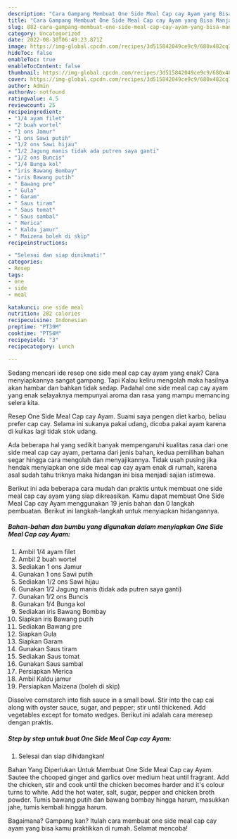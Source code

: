 ```yaml
---
description: "Cara Gampang Membuat One Side Meal Cap cay Ayam yang Bisa Manjain Lidah"
title: "Cara Gampang Membuat One Side Meal Cap cay Ayam yang Bisa Manjain Lidah"
slug: 882-cara-gampang-membuat-one-side-meal-cap-cay-ayam-yang-bisa-manjain-lidah
category: Uncategorized
date: 2022-08-30T06:49:23.871Z
image: https://img-global.cpcdn.com/recipes/3d515842049ce9c9/680x482cq70/one-side-meal-cap-cay-ayam-foto-resep-utama.jpg
hideToc: false
enableToc: true
enableTocContent: false
thumbnail: https://img-global.cpcdn.com/recipes/3d515842049ce9c9/680x482cq70/one-side-meal-cap-cay-ayam-foto-resep-utama.jpg
cover: https://img-global.cpcdn.com/recipes/3d515842049ce9c9/680x482cq70/one-side-meal-cap-cay-ayam-foto-resep-utama.jpg
author: Admin
authorAv: notfound
ratingvalue: 4.5
reviewcount: 25
recipeingredient:
- "1/4 ayam filet"
- "2 buah wortel"
- "1 ons Jamur"
- "1 ons Sawi putih"
- "1/2 ons Sawi hijau"
- "1/2 Jagung manis tidak ada putren saya ganti"
- "1/2 ons Buncis"
- "1/4 Bunga kol"
- "iris Bawang Bombay"
- "iris Bawang putih"
- " Bawang pre"
- " Gula"
- " Garam"
- " Saus tiram"
- " Saus tomat"
- " Saus sambal"
- " Merica"
- " Kaldu jamur"
- " Maizena boleh di skip"
recipeinstructions:

- "Selesai dan siap dinikmati!"
categories:
- Resep
tags:
- one
- side
- meal

katakunci: one side meal 
nutrition: 282 calories
recipecuisine: Indonesian
preptime: "PT39M"
cooktime: "PT54M"
recipeyield: "3"
recipecategory: Lunch

---
```



Sedang mencari ide resep one side meal cap cay ayam yang enak? Cara menyiapkannya sangat gampang. Tapi Kalau keliru mengolah maka hasilnya akan hambar dan bahkan tidak sedap. Padahal one side meal cap cay ayam yang enak selayaknya mempunyai aroma dan rasa yang mampu memancing selera kita.


Resep One Side Meal Cap cay Ayam. Suami saya pengen diet karbo, beliau prefer cap cay. Selama ini sukanya pakai udang, dicoba pakai ayam karena di kulkas lagi tidak stok udang.

Ada beberapa hal yang sedikit banyak mempengaruhi kualitas rasa dari one side meal cap cay ayam, pertama dari jenis bahan, kedua pemilihan bahan segar hingga cara mengolah dan menyajikannya. Tidak usah pusing jika hendak menyiapkan one side meal cap cay ayam enak di rumah, karena asal sudah tahu triknya maka hidangan ini bisa menjadi sajian istimewa.


Berikut ini ada beberapa cara mudah dan praktis untuk membuat one side meal cap cay ayam yang siap dikreasikan. Kamu dapat membuat One Side Meal Cap cay Ayam menggunakan 19 jenis bahan dan 0 langkah pembuatan. Berikut ini langkah-langkah untuk menyiapkan hidangannya.

<!--inarticleads1-->

##### Bahan-bahan dan bumbu yang digunakan dalam menyiapkan One Side Meal Cap cay Ayam:

1. Ambil 1/4 ayam filet
1. Ambil 2 buah wortel
1. Sediakan 1 ons Jamur
1. Gunakan 1 ons Sawi putih
1. Sediakan 1/2 ons Sawi hijau
1. Gunakan 1/2 Jagung manis (tidak ada putren saya ganti)
1. Gunakan 1/2 ons Buncis
1. Gunakan 1/4 Bunga kol
1. Sediakan iris Bawang Bombay
1. Siapkan iris Bawang putih
1. Sediakan  Bawang pre
1. Siapkan  Gula
1. Siapkan  Garam
1. Gunakan  Saus tiram
1. Sediakan  Saus tomat
1. Gunakan  Saus sambal
1. Persiapkan  Merica
1. Ambil  Kaldu jamur
1. Persiapkan  Maizena (boleh di skip)


Dissolve cornstarch into fish sauce in a small bowl. Stir into the cap cai along with oyster sauce, sugar, and pepper; stir until thickened. Add vegetables except for tomato wedges. Berikut ini adalah cara meresep dengan praktis. 

<!--inarticleads2-->

##### Step by step untuk buat One Side Meal Cap cay Ayam:


1. Selesai dan siap dihidangkan!

Bahan Yang Diperlukan Untuk Membuat One Side Meal Cap cay Ayam. Sautee the chooped ginger and garlics over medium heat until fragrant. Add the chicken, stir and cook until the chicken becomes harder and it&#39;s colour turns to white. Add the hot water, salt, sugar, pepper and chicken broth powder. Tumis bawang putih dan bawang bombay hingga harum, masukkan jahe, tumis kembali hingga harum. 

Bagaimana? Gampang kan? Itulah cara membuat one side meal cap cay ayam yang bisa kamu praktikkan di rumah. Selamat mencoba!
